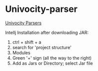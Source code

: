 <h1>Univocity-parser</h1> 

<a href = "https://github.com/uniVocity/univocity-parsers"> Univocity Parsers</a>  

Intellj Installation after downloading JAR:
1. ctrl + shift + a 
2. search for 'project structure' 
3. Modules 
4. Green '+' sign (all the way to the right) 
5. Add as Jars or Directory; select Jar file 

